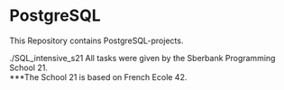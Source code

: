 # PostgreSQL
This Repository contains PostgreSQL-projects.

./SQL_intensive_s21
All tasks were given by the Sberbank Programming School 21.  
***The School 21 is based on French Ecole 42. 
